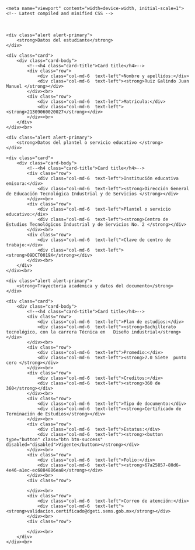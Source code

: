 

<html lang="en"><head><meta http-equiv="Content-Type" content="text/html; charset=UTF-8">
  <title>Validación QR</title>
	
	<meta name="viewport" content="width=device-width, initial-scale=1">
	<!-- Latest compiled and minified CSS -->
   <link rel="stylesheet" href="./Validación QR_files/bootstrap.min.css">
   
   <!-- jQuery library -->
   <script src="./Validación QR_files/jquery.slim.min.js.descarga"></script>
   
   <!-- Popper JS -->
   <script src="./Validación QR_files/popper.min.js.descarga"></script>
   
   <!-- Latest compiled JavaScript -->
   <script src="./Validación QR_files/bootstrap.bundle.min.js.descarga"></script>
</head>
<body>
<div class="container">
	<div class="row">
				<div class="col-md-12  text-center"><img !
src="./Validación QR_files/logo611_2022.png" class="img-fluid" alt=""></div>
	</div><br>

	<div class="alert alert-primary">
		<strong>Datos del estudiante</strong>
	</div>
	
	<div class="card">
		<div class="card-body">
			<!--<h4 class="card-title">Card title</h4>-->
			<div class="row">
				<div class="col-md-6  text-left">Nombre y apellidos:</div>
				<div class="col-md-6  text-left"><strong>Ruiz Galindo Juan Manuel </strong></div>
			</div><br>
			<div class="row">
				<div class="col-md-6  text-left">Matrícula:</div>
				<div class="col-md-6  text-left"><strong>21309060020027</strong></div>
			</div><br>
		</div>
	</div><br>
	
	<div class="alert alert-primary">
		<strong>Datos del plantel o servicio educativo </strong>
	</div>
	
	<div class="card">
		<div class="card-body">
			<!--<h4 class="card-title">Card title</h4>-->
			<div class="row">
				<div class="col-md-6  text-left">Institución educativa emisora:</div>
				<div class="col-md-6  text-left"><strong>Dirección General de Educación Tecnológica Industrial y de Servicios </strong></div>
			</div><br>
			<div class="row">
				<div class="col-md-6  text-left">Plantel o servicio educativo:</div>
				<div class="col-md-6  text-left"><strong>Centro de Estudios Tecnológicos Industrial y de Servicios No. 2 </strong></div>
			</div><br>
			<div class="row">
				<div class="col-md-6  text-left">Clave de centro de trabajo:</div>
				<div class="col-md-6  text-left"><strong>09DCT0019X</strong></div>
			</div><br>
		</div>
	</div><br>
	
	<div class="alert alert-primary">
		<strong>Trayectoria académica y datos del documento</strong>
	</div>
	
	<div class="card">
		<div class="card-body">
			<!--<h4 class="card-title">Card title</h4>-->
			<div class="row">
				<div class="col-md-6  text-left">Plan de estudios:</div>
				<div class="col-md-6  text-left"><strong>Bachillerato tecnológico, con la carrera Técnica en   Diseño industrial</strong></div>
			</div><br>
			<div class="row">
				<div class="col-md-6  text-left">Promedio:</div>
				<div class="col-md-6  text-left"><strong>7.0 Siete  punto  cero </strong></div>
			</div><br>
			<div class="row">
				<div class="col-md-6  text-left">Creditos:</div>
				<div class="col-md-6  text-left"><strong>360 de 360</strong></div>
			</div><br>
			<div class="row">
				<div class="col-md-6  text-left">Tipo de documento:</div>
				<div class="col-md-6  text-left"><strong>Certificado de Terminación de Estudios</strong></div>
			</div><br>
			<div class="row">
				<div class="col-md-6  text-left">Estatus:</div>
				<div class="col-md-6  text-left"><strong><button type="button" class="btn btn-success" disabled="disabled">Vigente</button></strong></div>
			</div><br>
			<div class="row">
				<div class="col-md-6  text-left">Folio:</div>
				<div class="col-md-6  text-left"><strong>67a25857-80d6-4e46-a1ec-ec6884886ea8</strong></div>
			</div><br>
			<div class="row">
				
			</div><br>
			<div class="row">
				<div class="col-md-6  text-left">Correo de atención:</div>
				<div class="col-md-6  text-left"><strong>validacion.certificado@dgeti.sems.gob.mx</strong></div>
			</div><br>
			<div class="row">
				
			</div><br>
		</div>
	</div><br>
	

</div>









</body></html>
